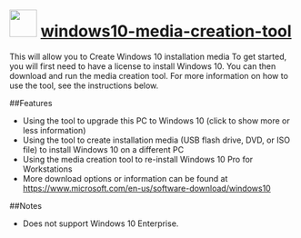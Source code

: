 # <img src="https://cdn.rawgit.com/chocolatey/chocolatey-coreteampackages/icons/windows10-media-creation-tool.png" width="48" height="48"/> [windows10-media-creation-tool](https://chocolatey.org/packages/windows10-media-creation-tool)

This will allow you to Create Windows 10 installation media
To get started, you will first need to have a license to install Windows 10.
You can then download and run the media creation tool. For more information on how to use the tool, see the instructions below.

##Features
- Using the tool to upgrade this PC to Windows 10 (click to show more or less information)
- Using the tool to create installation media (USB flash drive, DVD, or ISO file) to install Windows 10 on a different PC
- Using the media creation tool to re-install Windows 10 Pro for Workstations
- More download options or information can be found at https://www.microsoft.com/en-us/software-download/windows10

##Notes
- Does not support Windows 10 Enterprise.

